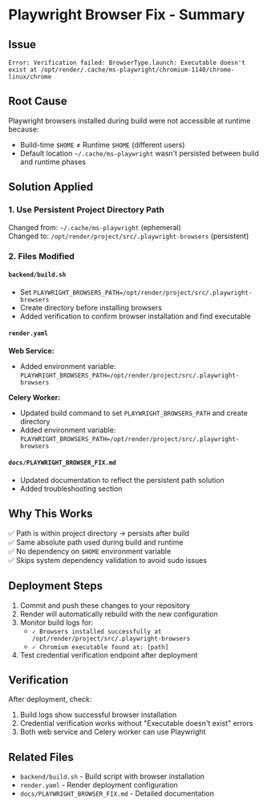 # Playwright Browser Fix - Summary

## Issue
```
Error: Verification failed: BrowserType.launch: Executable doesn't exist at /opt/render/.cache/ms-playwright/chromium-1140/chrome-linux/chrome
```

## Root Cause
Playwright browsers installed during build were not accessible at runtime because:
- Build-time `$HOME` ≠ Runtime `$HOME` (different users)
- Default location `~/.cache/ms-playwright` wasn't persisted between build and runtime phases

## Solution Applied

### 1. Use Persistent Project Directory Path
Changed from: `~/.cache/ms-playwright` (ephemeral)  
Changed to: `/opt/render/project/src/.playwright-browsers` (persistent)

### 2. Files Modified

#### `backend/build.sh`
- Set `PLAYWRIGHT_BROWSERS_PATH=/opt/render/project/src/.playwright-browsers`
- Create directory before installing browsers
- Added verification to confirm browser installation and find executable

#### `render.yaml`
**Web Service:**
- Added environment variable: `PLAYWRIGHT_BROWSERS_PATH=/opt/render/project/src/.playwright-browsers`

**Celery Worker:**
- Updated build command to set `PLAYWRIGHT_BROWSERS_PATH` and create directory
- Added environment variable: `PLAYWRIGHT_BROWSERS_PATH=/opt/render/project/src/.playwright-browsers`

#### `docs/PLAYWRIGHT_BROWSER_FIX.md`
- Updated documentation to reflect the persistent path solution
- Added troubleshooting section

## Why This Works
✅ Path is within project directory → persists after build  
✅ Same absolute path used during build and runtime  
✅ No dependency on `$HOME` environment variable  
✅ Skips system dependency validation to avoid sudo issues  

## Deployment Steps
1. Commit and push these changes to your repository
2. Render will automatically rebuild with the new configuration
3. Monitor build logs for:
   - `✓ Browsers installed successfully at /opt/render/project/src/.playwright-browsers`
   - `✓ Chromium executable found at: [path]`
4. Test credential verification endpoint after deployment

## Verification
After deployment, check:
1. Build logs show successful browser installation
2. Credential verification works without "Executable doesn't exist" errors
3. Both web service and Celery worker can use Playwright

## Related Files
- `backend/build.sh` - Build script with browser installation
- `render.yaml` - Render deployment configuration
- `docs/PLAYWRIGHT_BROWSER_FIX.md` - Detailed documentation
